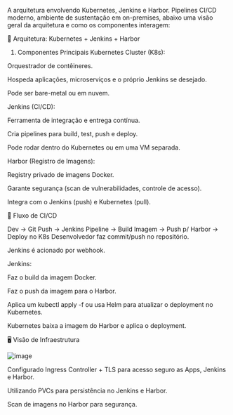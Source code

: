 A arquitetura envolvendo Kubernetes, Jenkins e Harbor. Pipelines CI/CD moderno, ambiente de sustentação em on-premises, abaixo uma visão geral da arquitetura e como os componentes interagem:


📐 Arquitetura: Kubernetes + Jenkins + Harbor

1. Componentes Principais
Kubernetes Cluster (K8s):

Orquestrador de contêineres.

Hospeda aplicações, microserviços e o próprio Jenkins se desejado.

Pode ser bare-metal ou em nuvem.


Jenkins (CI/CD):

Ferramenta de integração e entrega contínua.

Cria pipelines para build, test, push e deploy.

Pode rodar dentro do Kubernetes ou em uma VM separada.

Harbor (Registro de Imagens):

Registry privado de imagens Docker.

Garante segurança (scan de vulnerabilidades, controle de acesso).

Integra com o Jenkins (push) e Kubernetes (pull).


🔁 Fluxo de CI/CD

Dev → Git Push → Jenkins Pipeline → Build Imagem → Push p/ Harbor → Deploy no K8s
Desenvolvedor faz commit/push no repositório.

Jenkins é acionado por webhook.

Jenkins:

Faz o build da imagem Docker.

Faz o push da imagem para o Harbor.

Aplica um kubectl apply -f ou usa Helm para atualizar o deployment no Kubernetes.

Kubernetes baixa a imagem do Harbor e aplica o deployment.


🖥️ Visão de Infraestrutura

![image](https://github.com/user-attachments/assets/ff7216b6-3c49-4d4f-a321-c52de5cb8f59)


                              

Configurado Ingress Controller + TLS para acesso seguro as Apps, Jenkins e Harbor.

Utilizando PVCs para persistência no Jenkins e Harbor.

Scan de imagens no Harbor para segurança.
